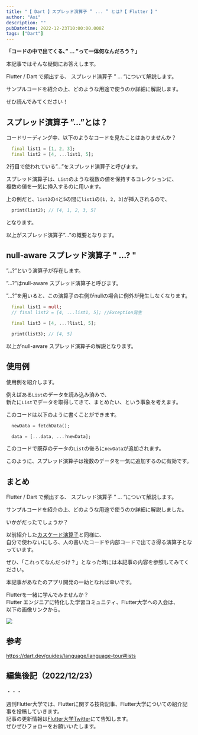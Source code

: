 ```yaml
---
title: "【 Dart 】スプレッド演算子 ” ... ” とは?【 Flutter 】"
author: "Aoi"
description: ""
pubDatetime: 2022-12-23T10:00:00.000Z
tags: ["Dart"]
---
```


**「コードの中で出てくる、” ... ”って一体何なんだろう？」**

本記事ではそんな疑問にお答えします。

Flutter / Dart で頻出する、 スプレッド演算子 ” ... “について解説します。

サンプルコードを紹介の上、どのような用途で使うのか詳細に解説します。

ぜひ読んでみてください！

## スプレッド演算子 ”...”とは？

コードリーディング中、以下のようなコードを見たことはありませんか？

```dart
  final list1 = [1, 2, 3];
  final list2 = [4, ...list1, 5];
```

2行目で使われている”...”をスプレッド演算子と呼びます。

スプレッド演算子は、`List`のような複数の値を保持するコレクションに、  
複数の値を一気に挿入するのに用います。

上の例だと、`list2`の`4`と`5`の間に`list1`の`[1, 2, 3]`が挿入されるので、

```dart
  print(list2); // [4, 1, 2, 3, 5]
```

となります。

以上がスプレッド演算子”...”の概要となります。

## null-aware スプレッド演算子 " ...? "

”...?”という演算子が存在します。

”...?”はnull-aware スプレッド演算子と呼びます。

”...?”を用いると、この演算子の右側がnullの場合に例外が発生しなくなります。

```dart
  final list1 = null;
  // final list2 = [4, ...list1, 5]; //Exception発生

  final list3 = [4, ...?list1, 5];

  print(list3); // [4, 5]
```

以上がnull-aware スプレッド演算子の解説となります。

## 使用例

使用例を紹介します。

例えばある`List`のデータを読み込み済みで、  
新たに`List`でデータを取得してきて、まとめたい、という事象を考えます。

このコードは以下のように書くことができます。

```dart
  newData = fetchData();

  data = [...data, ...?newData];
```

このコードで既存のデータの`List`の後ろに`newData`が追加されます。

このように、スプレッド演算子は複数のデータを一気に追加するのに有効です。

## まとめ

Flutter / Dart で頻出する、 スプレッド演算子 ” ... “について解説します。

サンプルコードを紹介の上、どのような用途で使うのか詳細に解説しました。

いかがだったでしょうか？

以前紹介した[カスケード演算子](https://blog.flutteruniv.com/dart-cascades/)と同様に、  
自分で使わないにしろ、人の書いたコードや内部コードで出てき得る演算子となっています。

ぜひ、「これってなんだっけ？」となった時には本記事の内容を参照してみてください。

本記事があなたのアプリ開発の一助となれば幸いです。

Flutterを一緒に学んでみませんか？  
Flutter エンジニアに特化した学習コミュニティ、Flutter大学への入会は、  
以下の画像リンクから。

[![](https://blog.flutteruniv.com/wp-content/uploads/2022/07/Flutter大学バナー.png)](//flutteruniv.com)

## 参考

https://dart.dev/guides/language/language-tour#lists

## 編集後記（2022/12/23）

・・・

週刊Flutter大学では、Flutterに関する技術記事、Flutter大学についての紹介記事を投稿していきます。  
記事の更新情報は[Flutter大学Twitter](https://twitter.com/FlutterUniv)にて告知します。  
ぜひぜひフォローをお願いいたします。